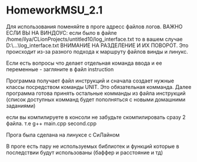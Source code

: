 # HomeworkMSU_2.1
Для использования поменяйте в проге адресс файлов логов. ВАЖНО ЕСЛИ ВЫ НА ВИНДОУС: если было в файле /home/ilya/CLionProjects/untitled10/log_interface.txt то в вашем случае D:\\...\\log_interface.txt ВНИМАНИЕ НА РАЗДЕЛЕНИЕ И ИХ ПОВОРОТ. Это происходит из-за разного подхода к маршруту файлов винды и линукс.

Если есть вопросы что делает отдельная команда ввода и ее переменные - загляните в файл instruction

Программа получает файл инструкций и сначала создает нужные классы посредством команды UNIT. Это обязательная комманда. Далее программа готова принять остальные комманды из файла инструкций (список доступных комманд будет пополняться с новыми домашними заданиями)

если вы компилируете в консоли не забудьте скомпилировать сразу 2 файла. т.е g++ main.cpp second.cpp

Прога была сделана на линуксе с СиЛайном

В проге есть пару не используемых библиотек и функций которые в последствии будут использованы (баффер и расстояние и тд)


